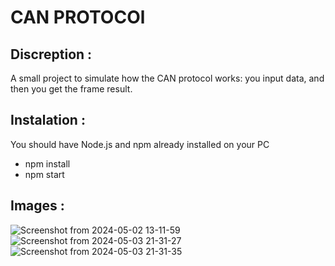 # CAN PROTOCOl

## Discreption : 
A small project to simulate how the CAN protocol works: you input data, and then you get the frame result.
## Instalation :
You should have Node.js and npm already installed on your PC

 - npm install 
  - npm start 

## Images :
![Screenshot from 2024-05-02 13-11-59](https://github.com/dhiamlayah/CAN-Protocol/assets/113603828/dc77598f-9ab7-480f-841a-52f1597ce014)
![Screenshot from 2024-05-03 21-31-27](https://github.com/dhiamlayah/CAN-Protocol/assets/113603828/01a330fc-9f2f-453e-860d-28b2ca28f02a)
![Screenshot from 2024-05-03 21-31-35](https://github.com/dhiamlayah/CAN-Protocol/assets/113603828/8511a648-d23f-40d7-ad8a-01bf501afd32)
